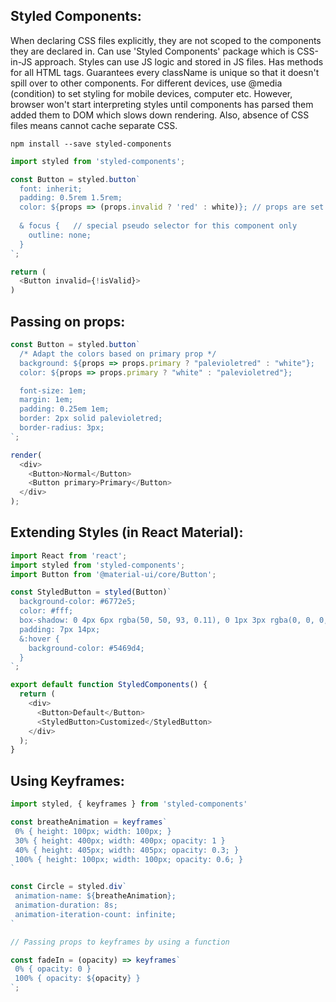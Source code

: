 ## Styled Components:
When declaring CSS files explicitly, they are not scoped to the components they are declared in. Can use 'Styled Components' package which is CSS-in-JS approach. Styles can use JS logic and stored in JS files. Has methods for all HTML tags. Guarantees every className is unique so that it doesn't spill over to other components. For different devices, use @media (condition) to set styling for mobile devices, computer etc. However, browser won't start interpreting styles until components has parsed them added them to DOM which slows down rendering. Also, absence of CSS files means cannot cache separate CSS. 
```
npm install --save styled-components
```
```javascript
import styled from 'styled-components';

const Button = styled.button`
  font: inherit;
  padding: 0.5rem 1.5rem;
  color: ${props => (props.invalid ? 'red' : white)}; // props are set in JSX styled component
  
  & focus {   // special pseudo selector for this component only
    outline: none;
  }
`; 

return (
  <Button invalid={!isValid}>
)
```

## Passing on props:
```javascript
const Button = styled.button`
  /* Adapt the colors based on primary prop */
  background: ${props => props.primary ? "palevioletred" : "white"};
  color: ${props => props.primary ? "white" : "palevioletred"};

  font-size: 1em;
  margin: 1em;
  padding: 0.25em 1em;
  border: 2px solid palevioletred;
  border-radius: 3px;
`;

render(
  <div>
    <Button>Normal</Button>
    <Button primary>Primary</Button>
  </div>
);
```

## Extending Styles (in React Material):

```javascript
import React from 'react';
import styled from 'styled-components';
import Button from '@material-ui/core/Button';

const StyledButton = styled(Button)`
  background-color: #6772e5;
  color: #fff;
  box-shadow: 0 4px 6px rgba(50, 50, 93, 0.11), 0 1px 3px rgba(0, 0, 0, 0.08);
  padding: 7px 14px;
  &:hover {
    background-color: #5469d4;
  }
`;

export default function StyledComponents() {
  return (
    <div>
      <Button>Default</Button>
      <StyledButton>Customized</StyledButton>
    </div>
  );
}
```

## Using Keyframes:
```js
import styled, { keyframes } from 'styled-components'

const breatheAnimation = keyframes`
 0% { height: 100px; width: 100px; }
 30% { height: 400px; width: 400px; opacity: 1 }
 40% { height: 405px; width: 405px; opacity: 0.3; }
 100% { height: 100px; width: 100px; opacity: 0.6; }
`

const Circle = styled.div`
 animation-name: ${breatheAnimation};
 animation-duration: 8s;
 animation-iteration-count: infinite;
`

// Passing props to keyframes by using a function

const fadeIn = (opacity) => keyframes`
 0% { opacity: 0 }
 100% { opacity: ${opacity} } 
`;


```
